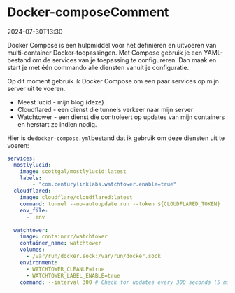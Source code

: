# Docker-composeComment

<datetime class="hidden">2024-07-30T13:30</datetime>

<!--category-- Docker -->
Docker Compose is een hulpmiddel voor het definiëren en uitvoeren van multi-container Docker-toepassingen. Met Compose gebruik je een YAML-bestand om de services van je toepassing te configureren. Dan maak en start je met één commando alle diensten vanuit je configuratie.

Op dit moment gebruik ik Docker Compose om een paar services op mijn server uit te voeren.

- Meest lucid - mijn blog (deze)
- Cloudflared - een dienst die tunnels verkeer naar mijn server
- Watchtower - een dienst die controleert op updates van mijn containers en herstart ze indien nodig.

Hier is de`docker-compose.yml`bestand dat ik gebruik om deze diensten uit te voeren:

```yaml
services:
  mostlylucid:
    image: scottgal/mostlylucid:latest
    labels:
        - "com.centurylinklabs.watchtower.enable=true"
  cloudflared:
    image: cloudflare/cloudflared:latest
    command: tunnel --no-autoupdate run --token ${CLOUDFLARED_TOKEN}
    env_file:
      - .env
        
  watchtower:
    image: containrrr/watchtower
    container_name: watchtower
    volumes:
      - /var/run/docker.sock:/var/run/docker.sock
    environment:
      - WATCHTOWER_CLEANUP=true
      - WATCHTOWER_LABEL_ENABLE=true
    command: --interval 300 # Check for updates every 300 seconds (5 minutes)
```